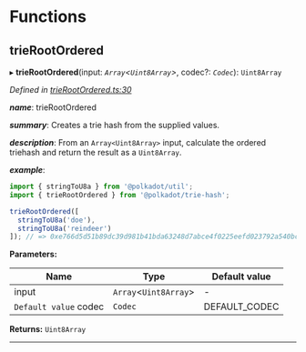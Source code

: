 

# Functions

<a id="trierootordered"></a>

##  trieRootOrdered

▸ **trieRootOrdered**(input: *`Array`<`Uint8Array`>*, codec?: *`Codec`*): `Uint8Array`

*Defined in [trieRootOrdered.ts:30](https://github.com/polkadot-js/common/blob/1196bb5/packages/trie-hash/src/trieRootOrdered.ts#L30)*

*__name__*: trieRootOrdered

*__summary__*: Creates a trie hash from the supplied values.

*__description__*: From an `Array<Uint8Array>` input, calculate the ordered triehash and return the result as a `Uint8Array`.

*__example__*:   

```javascript
import { stringToU8a } from '@polkadot/util';
import { trieRootOrdered } from '@polkadot/trie-hash';

trieRootOrdered([
  stringToU8a('doe'),
  stringToU8a('reindeer')
]); // => 0xe766d5d51b89dc39d981b41bda63248d7abce4f0225eefd023792a540bcffee3
```

**Parameters:**

| Name | Type | Default value |
| ------ | ------ | ------ |
| input | `Array`<`Uint8Array`> | - |
| `Default value` codec | `Codec` |  DEFAULT_CODEC |

**Returns:** `Uint8Array`

___

